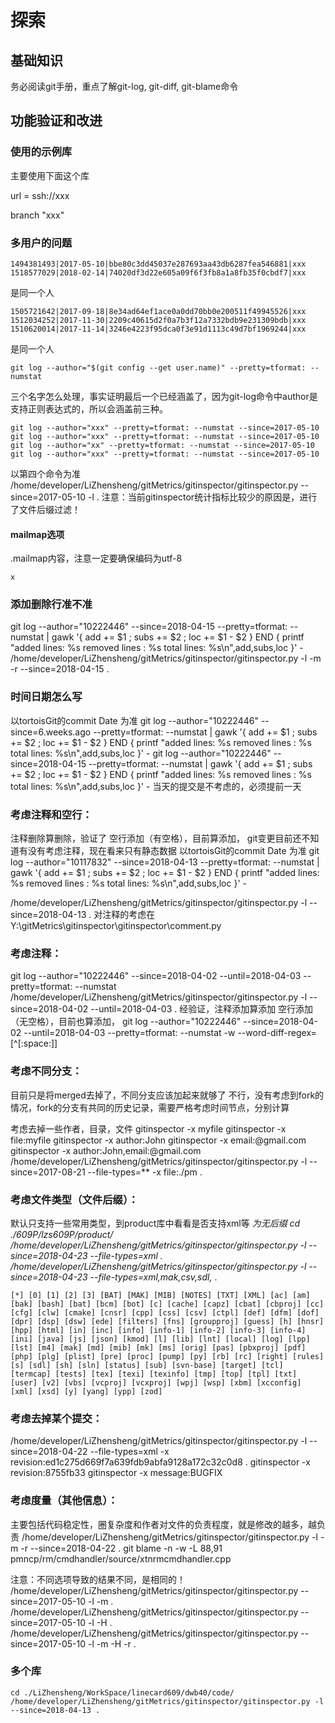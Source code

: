 # 探索

## 基础知识

务必阅读git手册，重点了解git-log, git-diff, git-blame命令

## 功能验证和改进

### 使用的示例库

主要使用下面这个库

url = ssh://xxx

branch "xxx"

### 多用户的问题

```
1494381493|2017-05-10|bbe80c3dd45037e287693aa43db6287fea546881|xxx
1518577029|2018-02-14|74020df3d22e605a09f6f3fb8a1a8fb35f0cbdf7|xxx
```

是同一个人

```
1505721642|2017-09-18|8e34ad64ef1ace0a0dd70bb0e200511f49945526|xxx
1512034252|2017-11-30|2209c40615d2f0a7b3f12a7332bdb9e231309bdb|xxx
1510620014|2017-11-14|3246e4223f95dca0f3e91d1113c49d7bf1969244|xxx
```

是同一个人

```
git log --author="$(git config --get user.name)" --pretty=tformat: --numstat
```

三个名字怎么处理，事实证明最后一个已经涵盖了，因为git-log命令中author是支持正则表达式的，所以会涵盖前三种。

```
git log --author="xxx" --pretty=tformat: --numstat --since=2017-05-10
git log --author="xxx" --pretty=tformat: --numstat --since=2017-05-10
git log --author="xx" --pretty=tformat: --numstat --since=2017-05-10
git log --author="xxx" --pretty=tformat: --numstat --since=2017-05-10
```

以第四个命令为准
/home/developer/LiZhensheng/gitMetrics/gitinspector/gitinspector.py  --since=2017-05-10 -l .
注意：当前gitinspector统计指标比较少的原因是，进行了文件后缀过滤！


#### mailmap选项

.mailmap内容，注意一定要确保编码为utf-8

```
x
```

### 添加删除行准不准

git log --author="10222446" --since=2018-04-15 --pretty=tformat: --numstat | gawk '{ add += $1 ; subs += $2 ; loc += $1 - $2 } END { printf "added lines: %s removed lines : %s total lines: %s\n",add,subs,loc }' -
/home/developer/LiZhensheng/gitMetrics/gitinspector/gitinspector.py -l -m -r --since=2018-04-15 .


### 时间日期怎么写

以tortoisGit的commit Date 为准
git log --author="10222446" --since=6.weeks.ago --pretty=tformat: --numstat | gawk '{ add += $1 ; subs += $2 ; loc += $1 - $2 } END { printf "added lines: %s removed lines : %s total lines: %s\n",add,subs,loc }' -
git log --author="10222446" --since=2018-04-15 --pretty=tformat: --numstat | gawk '{ add += $1 ; subs += $2 ; loc += $1 - $2 } END { printf "added lines: %s removed lines : %s total lines: %s\n",add,subs,loc }' -
当天的提交是不考虑的，必须提前一天


### 考虑注释和空行：

注释删除算删除，验证了
空行添加（有空格），目前算添加，
git变更目前还不知道有没有考虑注释，现在看来只有静态数据
以tortoisGit的commit Date 为准
git log --author="10117832" --since=2018-04-13 --pretty=tformat: --numstat | gawk '{ add += $1 ; subs += $2 ; loc += $1 - $2 } END { printf "added lines: %s removed lines : %s total lines: %s\n",add,subs,loc }' -

/home/developer/LiZhensheng/gitMetrics/gitinspector/gitinspector.py -l --since=2018-04-13 .
对注释的考虑在Y:\gitMetrics\gitinspector\gitinspector\comment.py


### 考虑注释：

git log --author="10222446" --since=2018-04-02 --until=2018-04-03 --pretty=tformat: --numstat
/home/developer/LiZhensheng/gitMetrics/gitinspector/gitinspector.py -l --since=2018-04-02 --until=2018-04-03 .
经验证，注释添加算添加
空行添加（无空格），目前也算添加，
git log --author="10222446" --since=2018-04-02 --until=2018-04-03 --pretty=tformat: --numstat -w --word-diff-regex=[^[:space:]]


### 考虑不同分支：

目前只是将merged去掉了，不同分支应该加起来就够了
不行，没有考虑到fork的情况，fork的分支有共同的历史记录，需要严格考虑时间节点，分别计算



考虑去掉一些作者，目录，文件
gitinspector -x myfile
gitinspector -x file:myfile
gitinspector -x author:John
gitinspector -x email:@gmail.com
gitinspector -x author:John,email:@gmail.com
/home/developer/LiZhensheng/gitMetrics/gitinspector/gitinspector.py -l --since=2017-08-21 --file-types=** -x file:./pm .



### 考虑文件类型（文件后缀）：

默认只支持一些常用类型，到product库中看看是否支持xml等
*为无后缀
cd ./609P/lzs609P/product/
/home/developer/LiZhensheng/gitMetrics/gitinspector/gitinspector.py -l --since=2018-04-23 --file-types=xml .
/home/developer/LiZhensheng/gitMetrics/gitinspector/gitinspector.py -l --since=2018-04-23 --file-types=xml,mak,csv,sdl,* .
```
[*] [0] [1] [2] [3] [BAT] [MAK] [MIB] [NOTES] [TXT] [XML] [ac] [am] [bak] [bash] [bat] [bcm] [bot] [c] [cache] [capz] [cbat] [cbproj] [cc] [cfg] [clw] [cmake] [cnsr] [cpp] [css] [csv] [ctpl] [def] [dfm] [dof] [dpr] [dsp] [dsw] [ede] [filters] [fns] [groupproj] [guess] [h] [hnsr] [hpp] [html] [in] [inc] [info] [info-1] [info-2] [info-3] [info-4] [ini] [java] [js] [json] [kmod] [l] [lib] [lnt] [local] [log] [lpp] [lst] [m4] [mak] [md] [mib] [mk] [ms] [orig] [pas] [pbxproj] [pdf] [php] [plg] [plist] [pre] [proc] [pump] [py] [rb] [rc] [right] [rules] [s] [sdl] [sh] [sln] [status] [sub] [svn-base] [target] [tcl] [termcap] [tests] [tex] [texi] [texinfo] [tmp] [top] [tpl] [txt] [user] [v2] [vbs] [vcproj] [vcxproj] [wpj] [wsp] [xbm] [xcconfig] [xml] [xsd] [y] [yang] [ypp] [zod]
```

### 考虑去掉某个提交：

/home/developer/LiZhensheng/gitMetrics/gitinspector/gitinspector.py -l --since=2018-04-22 --file-types=xml -x revision:ed1c275d669f7a639fdb9abfa9128a172c32c0d8 .
gitinspector -x revision:8755fb33
gitinspector -x message:BUGFIX

### 考虑度量（其他信息）：

主要包括代码稳定性，圈复杂度和作者对文件的负责程度，就是修改的越多，越负责
/home/developer/LiZhensheng/gitMetrics/gitinspector/gitinspector.py -l -m -r --since=2018-04-22 .
git blame -n -w -L 88,91 pmncp/rm/cmdhandler/source/xtnrmcmdhandler.cpp

注意：不同选项导致的结果不同，是相同的！
/home/developer/LiZhensheng/gitMetrics/gitinspector/gitinspector.py --since=2017-05-10 -l -m .
/home/developer/LiZhensheng/gitMetrics/gitinspector/gitinspector.py --since=2017-05-10 -l -H .
/home/developer/LiZhensheng/gitMetrics/gitinspector/gitinspector.py --since=2017-05-10 -l -m -H -r .

### 多个库

```
cd ./LiZhensheng/WorkSpace/linecard609/dwb40/code/
/home/developer/LiZhensheng/gitMetrics/gitinspector/gitinspector.py -l --since=2018-04-13 .
```

